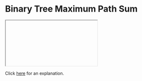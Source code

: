 # Binary Tree Maximum Path Sum 

<iframe></iframe>

Click [here](Explanation.md) for an explanation.

